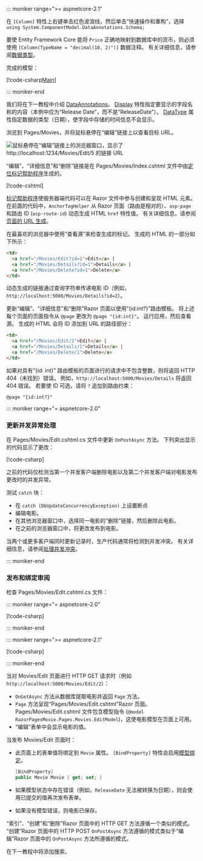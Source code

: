 ::: moniker range=">= aspnetcore-2.1"

在 `[Column]` 特性上右键单击红色波浪线，然后单击“快速操作和重构”，选择 `using System.ComponentModel.DataAnnotations.Schema;`

要使 Entity Framework Core 能将 `Price` 正确地映射到数据库中的货币，则必须使用 `[Column(TypeName = "decimal(18, 2)")]` 数据注释。 有关详细信息，请参阅[数据类型](/ef/core/modeling/relational/data-types)。

完成的模型：

[!code-csharp[Main](~/tutorials/razor-pages/razor-pages-start/sample/RazorPagesMovie21/Models/MovieDateFixed.cs?name=snippet_1)]

::: moniker-end

我们将在下一教程中介绍 [DataAnnotations](/aspnet/mvc/overview/older-versions/mvc-music-store/mvc-music-store-part-6)。 [Display](/dotnet/api/microsoft.aspnetcore.mvc.modelbinding.metadata.displaymetadata) 特性指定要显示的字段名称的内容（本例中应为“Release Date”，而不是“ReleaseDate”）。 [DataType](/dotnet/api/microsoft.aspnetcore.mvc.dataannotations.internal.datatypeattributeadapter) 属性指定数据的类型（日期），使字段中存储的时间信息不会显示。

浏览到 Pages/Movies，并将鼠标悬停在“编辑”链接上以查看目标 URL。

![鼠标悬停在“编辑”链接上的浏览器窗口，显示了 http://localhost:1234/Movies/Edit/5 的链接 URL](~/tutorials/razor-pages/da1/edit7.png)

“编辑”、“详细信息”和“删除”链接是在 Pages/Movies/Index.cshtml 文件中由[定位标记帮助程序](xref:mvc/views/tag-helpers/builtin-th/anchor-tag-helper)生成的。

[!code-cshtml[](~/tutorials/razor-pages/razor-pages-start/snapshot_sample/RazorPagesMovie/Pages/Movies/Index.cshtml?highlight=16-18&range=32-)]

[标记帮助程序](xref:mvc/views/tag-helpers/intro)使服务器端代码可以在 Razor 文件中参与创建和呈现 HTML 元素。 在前面的代码中，`AnchorTagHelper` 从 Razor 页面（路由是相对的）、`asp-page` 和路由 ID (`asp-route-id`) 动态生成 HTML `href` 特性值。 有关详细信息，请参阅[页面的 URL 生成](xref:razor-pages/index#url-generation-for-pages)。

在最喜欢的浏览器中使用“查看源”来检查生成的标记。 生成的 HTML 的一部分如下所示：

```html
<td>
  <a href="/Movies/Edit?id=1">Edit</a> |
  <a href="/Movies/Details?id=1">Details</a> |
  <a href="/Movies/Delete?id=1">Delete</a>
</td>
```

动态生成的链接通过查询字符串传递电影 ID（例如，`http://localhost:5000/Movies/Details?id=2`）。

更新“编辑”、“详细信息”和“删除”Razor 页面以使用“{id:int?}”路由模板。 将上述每个页面的页面指令从 `@page` 更改为 `@page "{id:int}"`。 运行应用，然后查看源。 生成的 HTML 会将 ID 添加到 URL 的路径部分：

```html
<td>
  <a href="/Movies/Edit/1">Edit</a> |
  <a href="/Movies/Details/1">Details</a> |
  <a href="/Movies/Delete/1">Delete</a>
</td>
```

如果对具有“{id: int}” 路由模板的页面进行的请求中不包含整数，则将返回 HTTP 404（未找到）错误。 例如，`http://localhost:5000/Movies/Details` 将返回 404 错误。 若要使 ID 可选，请将 `?` 追加到路由约束：

 ```cshtml
@page "{id:int?}"
```

::: moniker range="= aspnetcore-2.0"

### <a name="update-concurrency-exception-handling"></a>更新并发异常处理

在 Pages/Movies/Edit.cshtml.cs 文件中更新 `OnPostAsync` 方法。 下列突出显示的代码显示了更改：

[!code-csharp[](~/tutorials/razor-pages/razor-pages-start/snapshot_sample/RazorPagesMovie/Pages/Movies/Edit.cshtml.cs?name=snippet1&highlight=16-23)]

之前的代码仅检测当第一个并发客户端删除电影以及第二个并发客户端对电影发布更改时的并发异常。

测试 `catch` 块：

* 在 `catch (DbUpdateConcurrencyException)` 上设置断点
* 编辑电影。
* 在其他浏览器窗口中，选择同一电影的“删除”链接，然后删除此电影。
* 在之前的浏览器窗口中，将更改发布到电影。

当两个或更多客户端同时更新记录时，生产代码通常将检测到并发冲突。 有关详细信息，请参阅[处理并发冲突](xref:data/ef-rp/concurrency)。

::: moniker-end

### <a name="posting-and-binding-review"></a>发布和绑定审阅

检查 Pages/Movies/Edit.cshtml.cs 文件：

::: moniker range="= aspnetcore-2.0"

[!code-csharp[](~/tutorials/razor-pages/razor-pages-start/snapshot_sample/RazorPagesMovie/Pages/Movies/Edit.cshtml.cs?name=snippet2)]

::: moniker-end

::: moniker range=">= aspnetcore-2.1"

[!code-csharp[](~/tutorials/razor-pages/razor-pages-start/snapshot_sample/RazorPagesMovie/Pages/Movies/Edit21.cshtml.cs?name=snippet2)]

::: moniker-end

当对 Movies/Edit 页面进行 HTTP GET 请求时（例如 `http://localhost:5000/Movies/Edit/2`）：

* `OnGetAsync` 方法从数据库提取电影并返回 `Page` 方法。 
* `Page` 方法呈现“Pages/Movies/Edit.cshtml”Razor 页面。 Pages/Movies/Edit.cshtml 文件包含模型指令 (`@model RazorPagesMovie.Pages.Movies.EditModel`)，这使电影模型在页面上可用。
* “编辑”表单中会显示电影的值。

当发布 Movies/Edit 页面时：

* 此页面上的表单值将绑定到 `Movie` 属性。 `[BindProperty]` 特性会启用[模型绑定](xref:mvc/models/model-binding)。

  ```csharp
  [BindProperty]
  public Movie Movie { get; set; }
  ```

* 如果模型状态中存在错误（例如，`ReleaseDate` 无法被转换为日期），则会使用已提交的值再次发布表单。
* 如果没有模型错误，则电影已保存。

“索引”、“创建”和“删除”Razor 页面中的 HTTP GET 方法遵循一个类似的模式。 “创建”Razor 页面中的 HTTP POST `OnPostAsync` 方法遵循的模式类似于“编辑”Razor 页面中的 `OnPostAsync` 方法所遵循的模式。

在下一教程中将添加搜索。
